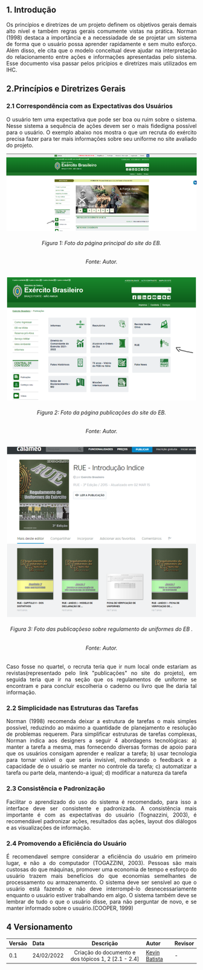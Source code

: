 <style>body {text-align: justify}</style>
## 1. Introdução
Os princípios e diretrizes de um projeto definem os objetivos gerais demais alto nível e também regras gerais comumente vistas na prática. Norman (1998)
destaca a importância e a necessiadade de se projetar um sistema de forma que o 
usuário possa aprender rapidamente e sem muito esforço. Além disso, ele cita que 
o modelo conceitual deve ajudar na interpretação do relacionamento entre ações e
informações apresentadas pelo sistema.
Esse documento visa passar pelos pricípios e diretrizes mais utilizados em IHC.

## 2.Princípios e Diretrizes Gerais
### 2.1 Correspondência com as Expectativas dos Usuários 
O usuário tem uma expectativa que pode ser boa ou ruim sobre o sistema. Nesse sistema a sequência de ações devem ser o mais fidedigna possível para o usuário.
O exemplo abaixo nos mostra o que um recruta do exército precisa fazer para ter mais informações sobre seu uniforme no site avaliado do projeto.
<center>
<img src="./img/EB_PD01.png" width="700px">
<h6 align = "center">Figura 1: Foto da página principal do site do EB.</h6>
<h6 align = "center">Fonte: Autor.</h6>
</center>
<center>
<img src="./img/EB_PD02.png" width="500px">
<h6 align = "center">Figura 2: Foto da página publicações do site do EB.</h6>
<h6 align = "center">Fonte: Autor.</h6>
</center>
<center>
<img src="./img/EB_PD03.png" width="500px">
<h6 align = "center">Figura 3: Foto das publicaçõeso sobre regulamento de uniformes do EB .</h6>
<h6 align = "center">Fonte: Autor.</h6>
</center>
Caso fosse no quartel, o recruta teria que ir num local onde estariam as revistas(representado pelo link "publicações" no site do projeto), em seguida teria que ir na seção que os regulamentos de uniforme se encontram e para concluir
escolheria o caderno ou livro que lhe daria tal informação.

### 2.2 Simplicidade nas Estruturas das Tarefas
Norman (1998) recomenda deixar a estrutura de tarefas o mais simples possível, reduzindo ao máximo a quantidade de planejamento e resolução de problemas requerem. Para simplificar estruturas de tarefas complexas,
Norman indica aos designers a seguir 4 abordagens tecnológicas: 
a) manter a tarefa a mesma, mas fornecendo diversas formas de apoio para que os usuários consigam aprender e realizar a tarefa; 
b) usar tecnologia para tornar visível o que seria invisível, melhorando o feedback e a capacidade de o usuário se manter no controle da tarefa; 
c) automatizar a tarefa ou parte dela, mantendo-a igual;
d) modificar a natureza da tarefa

### 2.3 Consistência e Padronização
Facilitar o aprendizado do uso do sistema é recomendado, para isso a interface deve ser consistente e padronizada. A consistência mais importante é com as expectativas do usuário (Tognazzini, 2003), é recomendável padronizar ações,
resultados das ações, layout dos diálogos e as visualizações de informação.

### 2.4 Promovendo a Eficiência do Usuário
É recomendavel sempre considerar a eficiência do usuário em primeiro lugar, e não a do computador (TOGAZZINI, 2003). Pessoas são mais custosas do que máquinas, promover uma economia de tempo e esforço do usuário trazem
mais benefícios do que economias semelhantes de processamento ou armazenamento.
O sistema deve ser sensível ao que o usuário está fazendo e não deve interrompê-lo desnecessariamente enquanto o usuário estiver trabalhando em algo. O sistema também deve se lembrar de tudo o que o usuário disse, para não perguntar de 
novo, e se manter informado sobre o usuário.(COOPER, 1999)


## 4 Versionamento
|Versão|Data|Descrição|Autor|Revisor|
|------|----|:---------:|-----|-----|
|0.1|24/02/2022| Criação do documento e dos tópicos 1, 2 [2.1 - 2.4] | [Kevin Batista](https://github.com/k3vin-batista)|-|

